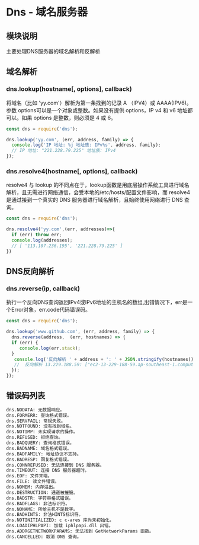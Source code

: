 # Dns - 域名服务器

## 模块说明

主要处理DNS服务器的域名解析和反解析

## 域名解析 

### dns.lookup(hostname[, options], callback)

将域名（比如 'yy.com'）解析为第一条找到的记录 A （IPV4）或 AAAA(IPV6)。参数 options可以是一个对象或整数。如果没有提供 options，IP v4 和 v6 地址都可以。如果 options 是整数，则必须是 4 或 6。

```javascript
const dns = require('dns');

dns.lookup('yy.com', (err, address, family) => {
  console.log('IP 地址: %j 地址族: IPv%s', address, family);
  // IP 地址: "221.228.79.225" 地址族: IPv4
});

```

### dns.resolve4(hostname[, options], callback)

resolve4 与 lookup 的不同点在于，lookup函数是用底层操作系统工具进行域名解析，且无需进行网络通信，会受本地的/etc/hosts/配置文件影响，而 resolve4 是通过接到一个真实的 DNS 服务器进行域名解析，且始终使用网络进行 DNS 查询。

```javascript
const dns = require('dns');

dns.resolve4('yy.com',(err, addresses)=>{
  if (err) throw err;
  console.log(addresses);
  // [ '113.107.236.195', '221.228.79.225' ]
})

```

## DNS反向解析

### dns.reverse(ip, callback)

执行一个反向DNS查询返回IPv4或IPv6地址的主机名的数组,出错情况下，err是一个Error对象，err.code代码错误码。

```javascript
const dns = require('dns');

dns.lookup('www.github.com', (err, address, family) => {
  dns.reverse(address,  (err, hostnames) => {
  if (err) {
     console.log(err.stack);
  }
   console.log('反向解析 ' + address + ': ' + JSON.stringify(hostnames));
   //  反向解析 13.229.188.59: ["ec2-13-229-188-59.ap-southeast-1.compute.amazonaws.com"]
  });  
});
```

## 错误码列表

```bash
dns.NODATA: 无数据响应。
dns.FORMERR: 查询格式错误。
dns.SERVFAIL: 常规失败。
dns.NOTFOUND: 没有找到域名。
dns.NOTIMP: 未实现请求的操作。
dns.REFUSED: 拒绝查询。
dns.BADQUERY: 查询格式错误。
dns.BADNAME: 域名格式错误。
dns.BADFAMILY: 地址协议不支持。
dns.BADRESP: 回复格式错误。
dns.CONNREFUSED: 无法连接到 DNS 服务器。
dns.TIMEOUT: 连接 DNS 服务器超时。
dns.EOF: 文件末端。
dns.FILE: 读文件错误。
dns.NOMEM: 内存溢出。
dns.DESTRUCTION: 通道被摧毁。
dns.BADSTR: 字符串格式错误。
dns.BADFLAGS: 非法标识符。
dns.NONAME: 所给主机不是数字。
dns.BADHINTS: 非法HINTS标识符。
dns.NOTINITIALIZED: c c-ares 库尚未初始化。
dns.LOADIPHLPAPI: 加载 iphlpapi.dll 出错。
dns.ADDRGETNETWORKPARAMS: 无法找到 GetNetworkParams 函数。
dns.CANCELLED: 取消 DNS 查询。

```
